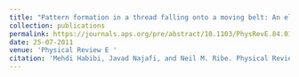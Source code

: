 ```yaml
---
title: "Pattern formation in a thread falling onto a moving belt: An elastic swing machine"
collection: publications
permalink: https://journals.aps.org/pre/abstract/10.1103/PhysRevE.84.016219
date: 25-07-2011
venue: 'Physical Review E '
citation: 'Mehdi Habibi, Javad Najafi, and Neil M. Ribe. Physical Review E 84, no. 1 (2011): 016219.'
---
```

